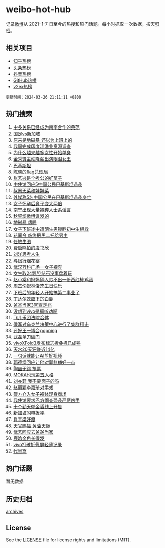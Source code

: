 # weibo-hot-hub

记录[微博](https://www.weibo.com)从 2021-1-7 日至今的热搜和热门话题。每小时抓取一次数据，按天[归档](archives)。

## 相关项目

- [知乎热榜](https://github.com/lonnyzhang423/zhihu-hot-hub)
- [头条热榜](https://github.com/lonnyzhang423/toutiao-hot-hub)
- [抖音热榜](https://github.com/lonnyzhang423/douyin-hot-hub)
- [GitHub热榜](https://github.com/lonnyzhang423/github-hot-hub)
- [v2ex热榜](https://github.com/lonnyzhang423/v2ex-hot-hub)


`更新时间：2024-03-26 21:11:11 +0800`

## 热门搜索

1. [中多关系已经成为南南合作的典范](https://m.weibo.cn/search?containerid=100103type%3D1%26t%3D10%26q%3D%23%E4%B8%AD%E5%A4%9A%E5%85%B3%E7%B3%BB%E5%B7%B2%E7%BB%8F%E6%88%90%E4%B8%BA%E5%8D%97%E5%8D%97%E5%90%88%E4%BD%9C%E7%9A%84%E5%85%B8%E8%8C%83%23&stream_entry_id=51&isnewpage=1&extparam=seat%3D1%26dgr%3D0%26stream_entry_id%3D51%26filter_type%3Drealtimehot%26c_type%3D51%26q%3D%2523%25E4%25B8%25AD%25E5%25A4%259A%25E5%2585%25B3%25E7%25B3%25BB%25E5%25B7%25B2%25E7%25BB%258F%25E6%2588%2590%25E4%25B8%25BA%25E5%258D%2597%25E5%258D%2597%25E5%2590%2588%25E4%25BD%259C%25E7%259A%2584%25E5%2585%25B8%25E8%258C%2583%2523%26cate%3D10103%26pos%3D0%26display_time%3D1711458670%26pre_seqid%3D171145867018504252197)
1. [国足vs新加坡](https://m.weibo.cn/search?containerid=100103type%3D1%26t%3D10%26q%3D%23%E5%9B%BD%E8%B6%B3vs%E6%96%B0%E5%8A%A0%E5%9D%A1%23&stream_entry_id=31&isnewpage=1&extparam=seat%3D1%26q%3D%2523%25E5%259B%25BD%25E8%25B6%25B3vs%25E6%2596%25B0%25E5%258A%25A0%25E5%259D%25A1%2523%26band_rank%3D1%26pos%3D0%26stream_entry_id%3D31%26cate%3D5001%26lcate%3D5001%26filter_type%3Drealtimehot%26c_type%3D31%26realpos%3D1%26flag%3D2%26dgr%3D0%26display_time%3D1711458670%26pre_seqid%3D171145867018504252197)
1. [原来是地磁暴 还以为上班上的](https://m.weibo.cn/search?containerid=100103type%3D1%26t%3D10%26q%3D%E5%8E%9F%E6%9D%A5%E6%98%AF%E5%9C%B0%E7%A3%81%E6%9A%B4+%E8%BF%98%E4%BB%A5%E4%B8%BA%E4%B8%8A%E7%8F%AD%E4%B8%8A%E7%9A%84&stream_entry_id=31&isnewpage=1&extparam=seat%3D1%26q%3D%25E5%258E%259F%25E6%259D%25A5%25E6%2598%25AF%25E5%259C%25B0%25E7%25A3%2581%25E6%259A%25B4%2520%25E8%25BF%2598%25E4%25BB%25A5%25E4%25B8%25BA%25E4%25B8%258A%25E7%258F%25AD%25E4%25B8%258A%25E7%259A%2584%26band_rank%3D2%26pos%3D1%26stream_entry_id%3D31%26cate%3D5001%26lcate%3D5001%26filter_type%3Drealtimehot%26c_type%3D31%26realpos%3D2%26flag%3D2%26dgr%3D0%26display_time%3D1711458670%26pre_seqid%3D171145867018504252197)
1. [我国完成印度洋渔业资源调查](https://m.weibo.cn/search?containerid=100103type%3D1%26t%3D10%26q%3D%23%E6%88%91%E5%9B%BD%E5%AE%8C%E6%88%90%E5%8D%B0%E5%BA%A6%E6%B4%8B%E6%B8%94%E4%B8%9A%E8%B5%84%E6%BA%90%E8%B0%83%E6%9F%A5%23&stream_entry_id=31&isnewpage=1&extparam=seat%3D1%26q%3D%2523%25E6%2588%2591%25E5%259B%25BD%25E5%25AE%258C%25E6%2588%2590%25E5%258D%25B0%25E5%25BA%25A6%25E6%25B4%258B%25E6%25B8%2594%25E4%25B8%259A%25E8%25B5%2584%25E6%25BA%2590%25E8%25B0%2583%25E6%259F%25A5%2523%26band_rank%3D3%26pos%3D2%26stream_entry_id%3D31%26cate%3D5001%26lcate%3D5001%26filter_type%3Drealtimehot%26c_type%3D31%26realpos%3D3%26flag%3D1%26dgr%3D0%26display_time%3D1711458670%26pre_seqid%3D171145867018504252197)
1. [为什么越来越多女性开始单身](https://m.weibo.cn/search?containerid=100103type%3D1%26t%3D10%26q%3D%23%E4%B8%BA%E4%BB%80%E4%B9%88%E8%B6%8A%E6%9D%A5%E8%B6%8A%E5%A4%9A%E5%A5%B3%E6%80%A7%E5%BC%80%E5%A7%8B%E5%8D%95%E8%BA%AB%23&stream_entry_id=31&isnewpage=1&extparam=seat%3D1%26q%3D%2523%25E4%25B8%25BA%25E4%25BB%2580%25E4%25B9%2588%25E8%25B6%258A%25E6%259D%25A5%25E8%25B6%258A%25E5%25A4%259A%25E5%25A5%25B3%25E6%2580%25A7%25E5%25BC%2580%25E5%25A7%258B%25E5%258D%2595%25E8%25BA%25AB%2523%26band_rank%3D4%26pos%3D3%26stream_entry_id%3D31%26cate%3D5001%26lcate%3D5001%26filter_type%3Drealtimehot%26c_type%3D31%26realpos%3D4%26flag%3D2%26dgr%3D0%26display_time%3D1711458670%26pre_seqid%3D171145867018504252197)
1. [金秀贤主动降薪出演眼泪女王](https://m.weibo.cn/search?containerid=100103type%3D1%26t%3D10%26q%3D%23%E9%87%91%E7%A7%80%E8%B4%A4%E4%B8%BB%E5%8A%A8%E9%99%8D%E8%96%AA%E5%87%BA%E6%BC%94%E7%9C%BC%E6%B3%AA%E5%A5%B3%E7%8E%8B%23&stream_entry_id=31&isnewpage=1&extparam=seat%3D1%26q%3D%2523%25E9%2587%2591%25E7%25A7%2580%25E8%25B4%25A4%25E4%25B8%25BB%25E5%258A%25A8%25E9%2599%258D%25E8%2596%25AA%25E5%2587%25BA%25E6%25BC%2594%25E7%259C%25BC%25E6%25B3%25AA%25E5%25A5%25B3%25E7%258E%258B%2523%26band_rank%3D5%26pos%3D4%26stream_entry_id%3D31%26cate%3D5001%26lcate%3D5001%26filter_type%3Drealtimehot%26c_type%3D31%26realpos%3D5%26flag%3D1%26dgr%3D0%26display_time%3D1711458670%26pre_seqid%3D171145867018504252197)
1. [巴基斯坦](https://m.weibo.cn/search?containerid=100103type%3D1%26t%3D10%26q%3D%E5%B7%B4%E5%9F%BA%E6%96%AF%E5%9D%A6&stream_entry_id=31&isnewpage=1&extparam=seat%3D1%26q%3D%25E5%25B7%25B4%25E5%259F%25BA%25E6%2596%25AF%25E5%259D%25A6%26band_rank%3D6%26pos%3D5%26stream_entry_id%3D31%26cate%3D5001%26lcate%3D5001%26filter_type%3Drealtimehot%26c_type%3D31%26realpos%3D6%26flag%3D0%26dgr%3D0%26display_time%3D1711458670%26pre_seqid%3D171145867018504252197)
1. [陈晓的flag兑现局](https://m.weibo.cn/search?containerid=100103type%3D1%26t%3D10%26q%3D%23%E9%99%88%E6%99%93%E7%9A%84flag%E5%85%91%E7%8E%B0%E5%B1%80%23&stream_entry_id=31&isnewpage=1&extparam=seat%3D1%26band_rank%3D7%26pos%3D6%26is_ad_pos%3D1%26stream_entry_id%3D31%26lcate%3D5001%26filter_type%3Drealtimehot%26c_type%3D31%26q%3D%2523%25E9%2599%2588%25E6%2599%2593%25E7%259A%2584flag%25E5%2585%2591%25E7%258E%25B0%25E5%25B1%2580%2523%26cate%3D5001%26dgr%3D0%26adid%3D228626%26display_time%3D1711458670%26pre_seqid%3D171145867018504252197)
1. [张艺兴是个考公的好苗子](https://m.weibo.cn/search?containerid=100103type%3D1%26t%3D10%26q%3D%23%E5%BC%A0%E8%89%BA%E5%85%B4%E6%98%AF%E4%B8%AA%E8%80%83%E5%85%AC%E7%9A%84%E5%A5%BD%E8%8B%97%E5%AD%90%23&stream_entry_id=31&isnewpage=1&extparam=seat%3D1%26q%3D%2523%25E5%25BC%25A0%25E8%2589%25BA%25E5%2585%25B4%25E6%2598%25AF%25E4%25B8%25AA%25E8%2580%2583%25E5%2585%25AC%25E7%259A%2584%25E5%25A5%25BD%25E8%258B%2597%25E5%25AD%2590%2523%26band_rank%3D7%26pos%3D7%26stream_entry_id%3D31%26cate%3D5001%26lcate%3D5001%26filter_type%3Drealtimehot%26c_type%3D31%26realpos%3D7%26flag%3D2%26dgr%3D0%26display_time%3D1711458670%26pre_seqid%3D171145867018504252197)
1. [中使馆回应5中国公民巴基斯坦遇袭](https://m.weibo.cn/search?containerid=100103type%3D1%26t%3D10%26q%3D%23%E4%B8%AD%E4%BD%BF%E9%A6%86%E5%9B%9E%E5%BA%945%E4%B8%AD%E5%9B%BD%E5%85%AC%E6%B0%91%E5%B7%B4%E5%9F%BA%E6%96%AF%E5%9D%A6%E9%81%87%E8%A2%AD%23&stream_entry_id=31&isnewpage=1&extparam=seat%3D1%26q%3D%2523%25E4%25B8%25AD%25E4%25BD%25BF%25E9%25A6%2586%25E5%259B%259E%25E5%25BA%25945%25E4%25B8%25AD%25E5%259B%25BD%25E5%2585%25AC%25E6%25B0%2591%25E5%25B7%25B4%25E5%259F%25BA%25E6%2596%25AF%25E5%259D%25A6%25E9%2581%2587%25E8%25A2%25AD%2523%26band_rank%3D8%26pos%3D8%26stream_entry_id%3D31%26cate%3D5001%26lcate%3D5001%26filter_type%3Drealtimehot%26c_type%3D31%26realpos%3D8%26flag%3D1%26dgr%3D0%26display_time%3D1711458670%26pre_seqid%3D171145867018504252197)
1. [叔圈天菜和娃娃菜](https://m.weibo.cn/search?containerid=100103type%3D1%26t%3D10%26q%3D%23%E5%8F%94%E5%9C%88%E5%A4%A9%E8%8F%9C%E5%92%8C%E5%A8%83%E5%A8%83%E8%8F%9C%23&stream_entry_id=31&isnewpage=1&extparam=seat%3D1%26q%3D%2523%25E5%258F%2594%25E5%259C%2588%25E5%25A4%25A9%25E8%258F%259C%25E5%2592%258C%25E5%25A8%2583%25E5%25A8%2583%25E8%258F%259C%2523%26band_rank%3D9%26pos%3D9%26stream_entry_id%3D31%26cate%3D5001%26lcate%3D5001%26filter_type%3Drealtimehot%26c_type%3D31%26realpos%3D9%26flag%3D1%26dgr%3D0%26display_time%3D1711458670%26pre_seqid%3D171145867018504252197)
1. [外媒称5名中国公民在巴基斯坦遇袭身亡](https://m.weibo.cn/search?containerid=100103type%3D1%26t%3D10%26q%3D%23%E5%A4%96%E5%AA%92%E7%A7%B05%E5%90%8D%E4%B8%AD%E5%9B%BD%E5%85%AC%E6%B0%91%E5%9C%A8%E5%B7%B4%E5%9F%BA%E6%96%AF%E5%9D%A6%E9%81%87%E8%A2%AD%E8%BA%AB%E4%BA%A1%23&stream_entry_id=31&isnewpage=1&extparam=seat%3D1%26q%3D%2523%25E5%25A4%2596%25E5%25AA%2592%25E7%25A7%25B05%25E5%2590%258D%25E4%25B8%25AD%25E5%259B%25BD%25E5%2585%25AC%25E6%25B0%2591%25E5%259C%25A8%25E5%25B7%25B4%25E5%259F%25BA%25E6%2596%25AF%25E5%259D%25A6%25E9%2581%2587%25E8%25A2%25AD%25E8%25BA%25AB%25E4%25BA%25A1%2523%26band_rank%3D10%26pos%3D10%26stream_entry_id%3D31%26cate%3D5001%26lcate%3D5001%26filter_type%3Drealtimehot%26c_type%3D31%26realpos%3D10%26flag%3D0%26dgr%3D0%26display_time%3D1711458670%26pre_seqid%3D171145867018504252197)
1. [女子怀孕后鼻子变大两倍](https://m.weibo.cn/search?containerid=100103type%3D1%26t%3D10%26q%3D%23%E5%A5%B3%E5%AD%90%E6%80%80%E5%AD%95%E5%90%8E%E9%BC%BB%E5%AD%90%E5%8F%98%E5%A4%A7%E4%B8%A4%E5%80%8D%23&stream_entry_id=31&isnewpage=1&extparam=seat%3D1%26q%3D%2523%25E5%25A5%25B3%25E5%25AD%2590%25E6%2580%2580%25E5%25AD%2595%25E5%2590%258E%25E9%25BC%25BB%25E5%25AD%2590%25E5%258F%2598%25E5%25A4%25A7%25E4%25B8%25A4%25E5%2580%258D%2523%26band_rank%3D11%26pos%3D11%26stream_entry_id%3D31%26cate%3D5001%26lcate%3D5001%26filter_type%3Drealtimehot%26c_type%3D31%26realpos%3D11%26flag%3D1%26dgr%3D0%26display_time%3D1711458670%26pre_seqid%3D171145867018504252197)
1. [南宁出现大量裸奔人士系谣言](https://m.weibo.cn/search?containerid=100103type%3D1%26t%3D10%26q%3D%23%E5%8D%97%E5%AE%81%E5%87%BA%E7%8E%B0%E5%A4%A7%E9%87%8F%E8%A3%B8%E5%A5%94%E4%BA%BA%E5%A3%AB%E7%B3%BB%E8%B0%A3%E8%A8%80%23&stream_entry_id=31&isnewpage=1&extparam=seat%3D1%26q%3D%2523%25E5%258D%2597%25E5%25AE%2581%25E5%2587%25BA%25E7%258E%25B0%25E5%25A4%25A7%25E9%2587%258F%25E8%25A3%25B8%25E5%25A5%2594%25E4%25BA%25BA%25E5%25A3%25AB%25E7%25B3%25BB%25E8%25B0%25A3%25E8%25A8%2580%2523%26band_rank%3D12%26pos%3D12%26stream_entry_id%3D31%26cate%3D5001%26lcate%3D5001%26filter_type%3Drealtimehot%26c_type%3D31%26realpos%3D12%26flag%3D2%26dgr%3D0%26display_time%3D1711458670%26pre_seqid%3D171145867018504252197)
1. [秋瓷炫微博谁发的](https://m.weibo.cn/search?containerid=100103type%3D1%26t%3D10%26q%3D%23%E7%A7%8B%E7%93%B7%E7%82%AB%E5%BE%AE%E5%8D%9A%E8%B0%81%E5%8F%91%E7%9A%84%23&stream_entry_id=31&isnewpage=1&extparam=seat%3D1%26q%3D%2523%25E7%25A7%258B%25E7%2593%25B7%25E7%2582%25AB%25E5%25BE%25AE%25E5%258D%259A%25E8%25B0%2581%25E5%258F%2591%25E7%259A%2584%2523%26band_rank%3D13%26pos%3D13%26stream_entry_id%3D31%26cate%3D5001%26lcate%3D5001%26filter_type%3Drealtimehot%26c_type%3D31%26realpos%3D13%26flag%3D2%26dgr%3D0%26display_time%3D1711458670%26pre_seqid%3D171145867018504252197)
1. [地磁暴 嗜睡](https://m.weibo.cn/search?containerid=100103type%3D1%26t%3D10%26q%3D%E5%9C%B0%E7%A3%81%E6%9A%B4+%E5%97%9C%E7%9D%A1&stream_entry_id=31&isnewpage=1&extparam=seat%3D1%26q%3D%25E5%259C%25B0%25E7%25A3%2581%25E6%259A%25B4%2520%25E5%2597%259C%25E7%259D%25A1%26band_rank%3D14%26pos%3D14%26stream_entry_id%3D31%26cate%3D5001%26lcate%3D5001%26filter_type%3Drealtimehot%26c_type%3D31%26realpos%3D14%26flag%3D2%26dgr%3D0%26display_time%3D1711458670%26pre_seqid%3D171145867018504252197)
1. [女子下班途中遭陌生男锁脖初中生相救](https://m.weibo.cn/search?containerid=100103type%3D1%26t%3D10%26q%3D%23%E5%A5%B3%E5%AD%90%E4%B8%8B%E7%8F%AD%E9%80%94%E4%B8%AD%E9%81%AD%E9%99%8C%E7%94%9F%E7%94%B7%E9%94%81%E8%84%96%E5%88%9D%E4%B8%AD%E7%94%9F%E7%9B%B8%E6%95%91%23&stream_entry_id=31&isnewpage=1&extparam=seat%3D1%26q%3D%2523%25E5%25A5%25B3%25E5%25AD%2590%25E4%25B8%258B%25E7%258F%25AD%25E9%2580%2594%25E4%25B8%25AD%25E9%2581%25AD%25E9%2599%258C%25E7%2594%259F%25E7%2594%25B7%25E9%2594%2581%25E8%2584%2596%25E5%2588%259D%25E4%25B8%25AD%25E7%2594%259F%25E7%259B%25B8%25E6%2595%2591%2523%26band_rank%3D15%26pos%3D15%26stream_entry_id%3D31%26cate%3D5001%26lcate%3D5001%26filter_type%3Drealtimehot%26c_type%3D31%26realpos%3D15%26flag%3D32768%26dgr%3D0%26display_time%3D1711458670%26pre_seqid%3D171145867018504252197)
1. [花间令 临终把男二托给男主](https://m.weibo.cn/search?containerid=100103type%3D1%26t%3D10%26q%3D%E8%8A%B1%E9%97%B4%E4%BB%A4+%E4%B8%B4%E7%BB%88%E6%8A%8A%E7%94%B7%E4%BA%8C%E6%89%98%E7%BB%99%E7%94%B7%E4%B8%BB&stream_entry_id=31&isnewpage=1&extparam=seat%3D1%26q%3D%25E8%258A%25B1%25E9%2597%25B4%25E4%25BB%25A4%2520%25E4%25B8%25B4%25E7%25BB%2588%25E6%258A%258A%25E7%2594%25B7%25E4%25BA%258C%25E6%2589%2598%25E7%25BB%2599%25E7%2594%25B7%25E4%25B8%25BB%26band_rank%3D16%26pos%3D16%26stream_entry_id%3D31%26cate%3D5001%26lcate%3D5001%26filter_type%3Drealtimehot%26c_type%3D31%26realpos%3D16%26flag%3D1%26dgr%3D0%26display_time%3D1711458670%26pre_seqid%3D171145867018504252197)
1. [任敏生图](https://m.weibo.cn/search?containerid=100103type%3D1%26t%3D10%26q%3D%E4%BB%BB%E6%95%8F%E7%94%9F%E5%9B%BE&stream_entry_id=31&isnewpage=1&extparam=seat%3D1%26q%3D%25E4%25BB%25BB%25E6%2595%258F%25E7%2594%259F%25E5%259B%25BE%26band_rank%3D17%26pos%3D17%26stream_entry_id%3D31%26cate%3D5001%26lcate%3D5001%26filter_type%3Drealtimehot%26c_type%3D31%26realpos%3D17%26flag%3D1%26dgr%3D0%26display_time%3D1711458670%26pre_seqid%3D171145867018504252197)
1. [费启鸣拍的虞书欣](https://m.weibo.cn/search?containerid=100103type%3D1%26t%3D10%26q%3D%23%E8%B4%B9%E5%90%AF%E9%B8%A3%E6%8B%8D%E7%9A%84%E8%99%9E%E4%B9%A6%E6%AC%A3%23&stream_entry_id=31&isnewpage=1&extparam=seat%3D1%26q%3D%2523%25E8%25B4%25B9%25E5%2590%25AF%25E9%25B8%25A3%25E6%258B%258D%25E7%259A%2584%25E8%2599%259E%25E4%25B9%25A6%25E6%25AC%25A3%2523%26band_rank%3D18%26pos%3D18%26stream_entry_id%3D31%26cate%3D5001%26lcate%3D5001%26filter_type%3Drealtimehot%26c_type%3D31%26realpos%3D18%26flag%3D0%26dgr%3D0%26display_time%3D1711458670%26pre_seqid%3D171145867018504252197)
1. [刘洋思考人生](https://m.weibo.cn/search?containerid=100103type%3D1%26t%3D10%26q%3D%23%E5%88%98%E6%B4%8B%E6%80%9D%E8%80%83%E4%BA%BA%E7%94%9F%23&stream_entry_id=31&isnewpage=1&extparam=seat%3D1%26q%3D%2523%25E5%2588%2598%25E6%25B4%258B%25E6%2580%259D%25E8%2580%2583%25E4%25BA%25BA%25E7%2594%259F%2523%26band_rank%3D19%26pos%3D19%26stream_entry_id%3D31%26cate%3D5001%26lcate%3D5001%26filter_type%3Drealtimehot%26c_type%3D31%26realpos%3D19%26flag%3D1%26dgr%3D0%26display_time%3D1711458670%26pre_seqid%3D171145867018504252197)
1. [与凤行烟花宴](https://m.weibo.cn/search?containerid=100103type%3D1%26t%3D10%26q%3D%23%E4%B8%8E%E5%87%A4%E8%A1%8C%E7%83%9F%E8%8A%B1%E5%AE%B4%23&stream_entry_id=31&isnewpage=1&extparam=seat%3D1%26q%3D%2523%25E4%25B8%258E%25E5%2587%25A4%25E8%25A1%258C%25E7%2583%259F%25E8%258A%25B1%25E5%25AE%25B4%2523%26band_rank%3D20%26pos%3D20%26stream_entry_id%3D31%26cate%3D5001%26lcate%3D5001%26filter_type%3Drealtimehot%26c_type%3D31%26realpos%3D20%26flag%3D1%26dgr%3D0%26display_time%3D1711458670%26pre_seqid%3D171145867018504252197)
1. [武汉万科广场一女子裸奔](https://m.weibo.cn/search?containerid=100103type%3D1%26t%3D10%26q%3D%23%E6%AD%A6%E6%B1%89%E4%B8%87%E7%A7%91%E5%B9%BF%E5%9C%BA%E4%B8%80%E5%A5%B3%E5%AD%90%E8%A3%B8%E5%A5%94%23&stream_entry_id=31&isnewpage=1&extparam=seat%3D1%26q%3D%2523%25E6%25AD%25A6%25E6%25B1%2589%25E4%25B8%2587%25E7%25A7%2591%25E5%25B9%25BF%25E5%259C%25BA%25E4%25B8%2580%25E5%25A5%25B3%25E5%25AD%2590%25E8%25A3%25B8%25E5%25A5%2594%2523%26band_rank%3D21%26pos%3D21%26stream_entry_id%3D31%26cate%3D5001%26lcate%3D5001%26filter_type%3Drealtimehot%26c_type%3D31%26realpos%3D21%26flag%3D0%26dgr%3D0%26display_time%3D1711458670%26pre_seqid%3D171145867018504252197)
1. [女生取24颗胆结石没事盘着玩](https://m.weibo.cn/search?containerid=100103type%3D1%26t%3D10%26q%3D%23%E5%A5%B3%E7%94%9F%E5%8F%9624%E9%A2%97%E8%83%86%E7%BB%93%E7%9F%B3%E6%B2%A1%E4%BA%8B%E7%9B%98%E7%9D%80%E7%8E%A9%23&stream_entry_id=31&isnewpage=1&extparam=seat%3D1%26q%3D%2523%25E5%25A5%25B3%25E7%2594%259F%25E5%258F%259624%25E9%25A2%2597%25E8%2583%2586%25E7%25BB%2593%25E7%259F%25B3%25E6%25B2%25A1%25E4%25BA%258B%25E7%259B%2598%25E7%259D%2580%25E7%258E%25A9%2523%26band_rank%3D22%26pos%3D22%26stream_entry_id%3D31%26cate%3D5001%26lcate%3D5001%26filter_type%3Drealtimehot%26c_type%3D31%26realpos%3D22%26flag%3D1%26dgr%3D0%26display_time%3D1711458670%26pre_seqid%3D171145867018504252197)
1. [赵小棠和妈妈俩人炒不出一份西红柿鸡蛋](https://m.weibo.cn/search?containerid=100103type%3D1%26t%3D10%26q%3D%23%E8%B5%B5%E5%B0%8F%E6%A3%A0%E5%92%8C%E5%A6%88%E5%A6%88%E4%BF%A9%E4%BA%BA%E7%82%92%E4%B8%8D%E5%87%BA%E4%B8%80%E4%BB%BD%E8%A5%BF%E7%BA%A2%E6%9F%BF%E9%B8%A1%E8%9B%8B%23&stream_entry_id=31&isnewpage=1&extparam=seat%3D1%26q%3D%2523%25E8%25B5%25B5%25E5%25B0%258F%25E6%25A3%25A0%25E5%2592%258C%25E5%25A6%2588%25E5%25A6%2588%25E4%25BF%25A9%25E4%25BA%25BA%25E7%2582%2592%25E4%25B8%258D%25E5%2587%25BA%25E4%25B8%2580%25E4%25BB%25BD%25E8%25A5%25BF%25E7%25BA%25A2%25E6%259F%25BF%25E9%25B8%25A1%25E8%259B%258B%2523%26band_rank%3D23%26pos%3D23%26stream_entry_id%3D31%26cate%3D5001%26lcate%3D5001%26filter_type%3Drealtimehot%26c_type%3D31%26realpos%3D23%26flag%3D1%26dgr%3D0%26display_time%3D1711458670%26pre_seqid%3D171145867018504252197)
1. [周杰伦祝林俊杰生日快乐](https://m.weibo.cn/search?containerid=100103type%3D1%26t%3D10%26q%3D%23%E5%91%A8%E6%9D%B0%E4%BC%A6%E7%A5%9D%E6%9E%97%E4%BF%8A%E6%9D%B0%E7%94%9F%E6%97%A5%E5%BF%AB%E4%B9%90%23&stream_entry_id=31&isnewpage=1&extparam=seat%3D1%26q%3D%2523%25E5%2591%25A8%25E6%259D%25B0%25E4%25BC%25A6%25E7%25A5%259D%25E6%259E%2597%25E4%25BF%258A%25E6%259D%25B0%25E7%2594%259F%25E6%2597%25A5%25E5%25BF%25AB%25E4%25B9%2590%2523%26band_rank%3D24%26pos%3D24%26stream_entry_id%3D31%26cate%3D5001%26lcate%3D5001%26filter_type%3Drealtimehot%26c_type%3D31%26realpos%3D24%26flag%3D0%26dgr%3D0%26display_time%3D1711458670%26pre_seqid%3D171145867018504252197)
1. [下班后的年轻人开始搞第二事业了](https://m.weibo.cn/search?containerid=100103type%3D1%26t%3D10%26q%3D%23%E4%B8%8B%E7%8F%AD%E5%90%8E%E7%9A%84%E5%B9%B4%E8%BD%BB%E4%BA%BA%E5%BC%80%E5%A7%8B%E6%90%9E%E7%AC%AC%E4%BA%8C%E4%BA%8B%E4%B8%9A%E4%BA%86%23&stream_entry_id=31&isnewpage=1&extparam=seat%3D1%26q%3D%2523%25E4%25B8%258B%25E7%258F%25AD%25E5%2590%258E%25E7%259A%2584%25E5%25B9%25B4%25E8%25BD%25BB%25E4%25BA%25BA%25E5%25BC%2580%25E5%25A7%258B%25E6%2590%259E%25E7%25AC%25AC%25E4%25BA%258C%25E4%25BA%258B%25E4%25B8%259A%25E4%25BA%2586%2523%26band_rank%3D25%26pos%3D25%26stream_entry_id%3D31%26cate%3D5001%26lcate%3D5001%26filter_type%3Drealtimehot%26c_type%3D31%26realpos%3D25%26flag%3D1%26dgr%3D0%26display_time%3D1711458670%26pre_seqid%3D171145867018504252197)
1. [丁达尔效应下的白鹿](https://m.weibo.cn/search?containerid=100103type%3D1%26t%3D10%26q%3D%23%E4%B8%81%E8%BE%BE%E5%B0%94%E6%95%88%E5%BA%94%E4%B8%8B%E7%9A%84%E7%99%BD%E9%B9%BF%23&stream_entry_id=31&isnewpage=1&extparam=seat%3D1%26q%3D%2523%25E4%25B8%2581%25E8%25BE%25BE%25E5%25B0%2594%25E6%2595%2588%25E5%25BA%2594%25E4%25B8%258B%25E7%259A%2584%25E7%2599%25BD%25E9%25B9%25BF%2523%26band_rank%3D26%26pos%3D26%26stream_entry_id%3D31%26cate%3D5001%26lcate%3D5001%26filter_type%3Drealtimehot%26c_type%3D31%26realpos%3D26%26flag%3D1%26dgr%3D0%26display_time%3D1711458670%26pre_seqid%3D171145867018504252197)
1. [爸爸当家3官宣定档](https://m.weibo.cn/search?containerid=100103type%3D1%26t%3D10%26q%3D%23%E7%88%B8%E7%88%B8%E5%BD%93%E5%AE%B63%E5%AE%98%E5%AE%A3%E5%AE%9A%E6%A1%A3%23&stream_entry_id=31&isnewpage=1&extparam=seat%3D1%26q%3D%2523%25E7%2588%25B8%25E7%2588%25B8%25E5%25BD%2593%25E5%25AE%25B63%25E5%25AE%2598%25E5%25AE%25A3%25E5%25AE%259A%25E6%25A1%25A3%2523%26band_rank%3D27%26pos%3D27%26stream_entry_id%3D31%26cate%3D5001%26lcate%3D5001%26filter_type%3Drealtimehot%26c_type%3D31%26realpos%3D27%26flag%3D0%26dgr%3D0%26display_time%3D1711458670%26pre_seqid%3D171145867018504252197)
1. [没想到vivo是真听劝啊](https://m.weibo.cn/search?containerid=100103type%3D1%26t%3D10%26q%3D%23%E6%B2%A1%E6%83%B3%E5%88%B0vivo%E6%98%AF%E7%9C%9F%E5%90%AC%E5%8A%9D%E5%95%8A%23&stream_entry_id=31&isnewpage=1&extparam=seat%3D1%26q%3D%2523%25E6%25B2%25A1%25E6%2583%25B3%25E5%2588%25B0vivo%25E6%2598%25AF%25E7%259C%259F%25E5%2590%25AC%25E5%258A%259D%25E5%2595%258A%2523%26band_rank%3D28%26pos%3D28%26stream_entry_id%3D31%26cate%3D5001%26lcate%3D5001%26filter_type%3Drealtimehot%26c_type%3D31%26realpos%3D28%26flag%3D0%26dgr%3D0%26adid%3D228149%26display_time%3D1711458670%26pre_seqid%3D171145867018504252197)
1. [飞儿乐团法院合体](https://m.weibo.cn/search?containerid=100103type%3D1%26t%3D10%26q%3D%23%E9%A3%9E%E5%84%BF%E4%B9%90%E5%9B%A2%E6%B3%95%E9%99%A2%E5%90%88%E4%BD%93%23&stream_entry_id=31&isnewpage=1&extparam=seat%3D1%26q%3D%2523%25E9%25A3%259E%25E5%2584%25BF%25E4%25B9%2590%25E5%259B%25A2%25E6%25B3%2595%25E9%2599%25A2%25E5%2590%2588%25E4%25BD%2593%2523%26band_rank%3D29%26pos%3D29%26stream_entry_id%3D31%26cate%3D5001%26lcate%3D5001%26filter_type%3Drealtimehot%26c_type%3D31%26realpos%3D29%26flag%3D1%26dgr%3D0%26display_time%3D1711458670%26pre_seqid%3D171145867018504252197)
1. [俄军对乌克兰决策中心进行了集群打击](https://m.weibo.cn/search?containerid=100103type%3D1%26t%3D10%26q%3D%23%E4%BF%84%E5%86%9B%E5%AF%B9%E4%B9%8C%E5%85%8B%E5%85%B0%E5%86%B3%E7%AD%96%E4%B8%AD%E5%BF%83%E8%BF%9B%E8%A1%8C%E4%BA%86%E9%9B%86%E7%BE%A4%E6%89%93%E5%87%BB%23&stream_entry_id=31&isnewpage=1&extparam=seat%3D1%26q%3D%2523%25E4%25BF%2584%25E5%2586%259B%25E5%25AF%25B9%25E4%25B9%258C%25E5%2585%258B%25E5%2585%25B0%25E5%2586%25B3%25E7%25AD%2596%25E4%25B8%25AD%25E5%25BF%2583%25E8%25BF%259B%25E8%25A1%258C%25E4%25BA%2586%25E9%259B%2586%25E7%25BE%25A4%25E6%2589%2593%25E5%2587%25BB%2523%26band_rank%3D30%26pos%3D30%26stream_entry_id%3D31%26cate%3D5001%26lcate%3D5001%26filter_type%3Drealtimehot%26c_type%3D31%26realpos%3D30%26flag%3D0%26dgr%3D0%26display_time%3D1711458670%26pre_seqid%3D171145867018504252197)
1. [还好王一博会popping](https://m.weibo.cn/search?containerid=100103type%3D1%26t%3D10%26q%3D%23%E8%BF%98%E5%A5%BD%E7%8E%8B%E4%B8%80%E5%8D%9A%E4%BC%9Apopping%23&stream_entry_id=31&isnewpage=1&extparam=seat%3D1%26q%3D%2523%25E8%25BF%2598%25E5%25A5%25BD%25E7%258E%258B%25E4%25B8%2580%25E5%258D%259A%25E4%25BC%259Apopping%2523%26band_rank%3D31%26pos%3D31%26stream_entry_id%3D31%26cate%3D5001%26lcate%3D5001%26filter_type%3Drealtimehot%26c_type%3D31%26realpos%3D31%26flag%3D1%26dgr%3D0%26display_time%3D1711458670%26pre_seqid%3D171145867018504252197)
1. [武磊单刀破门](https://m.weibo.cn/search?containerid=100103type%3D1%26t%3D10%26q%3D%E6%AD%A6%E7%A3%8A%E5%8D%95%E5%88%80%E7%A0%B4%E9%97%A8&stream_entry_id=31&isnewpage=1&extparam=seat%3D1%26q%3D%25E6%25AD%25A6%25E7%25A3%258A%25E5%258D%2595%25E5%2588%2580%25E7%25A0%25B4%25E9%2597%25A8%26band_rank%3D32%26pos%3D32%26stream_entry_id%3D31%26cate%3D5001%26lcate%3D5001%26filter_type%3Drealtimehot%26c_type%3D31%26realpos%3D32%26flag%3D1%26dgr%3D0%26display_time%3D1711458670%26pre_seqid%3D171145867018504252197)
1. [vivoXFold3发布标志折叠机已成熟](https://m.weibo.cn/search?containerid=100103type%3D1%26t%3D10%26q%3D%23vivoXFold3%E5%8F%91%E5%B8%83%E6%A0%87%E5%BF%97%E6%8A%98%E5%8F%A0%E6%9C%BA%E5%B7%B2%E6%88%90%E7%86%9F%23&stream_entry_id=31&isnewpage=1&extparam=seat%3D1%26q%3D%2523vivoXFold3%25E5%258F%2591%25E5%25B8%2583%25E6%25A0%2587%25E5%25BF%2597%25E6%258A%2598%25E5%258F%25A0%25E6%259C%25BA%25E5%25B7%25B2%25E6%2588%2590%25E7%2586%259F%2523%26band_rank%3D33%26pos%3D33%26stream_entry_id%3D31%26cate%3D5001%26lcate%3D5001%26filter_type%3Drealtimehot%26c_type%3D31%26realpos%3D33%26flag%3D0%26dgr%3D0%26adid%3D228137%26display_time%3D1711458670%26pre_seqid%3D171145867018504252197)
1. [天水20天狂赚近14亿](https://m.weibo.cn/search?containerid=100103type%3D1%26t%3D10%26q%3D%23%E5%A4%A9%E6%B0%B420%E5%A4%A9%E7%8B%82%E8%B5%9A%E8%BF%9114%E4%BA%BF%23&stream_entry_id=31&isnewpage=1&extparam=seat%3D1%26q%3D%2523%25E5%25A4%25A9%25E6%25B0%25B420%25E5%25A4%25A9%25E7%258B%2582%25E8%25B5%259A%25E8%25BF%259114%25E4%25BA%25BF%2523%26band_rank%3D34%26pos%3D34%26stream_entry_id%3D31%26cate%3D5001%26lcate%3D5001%26filter_type%3Drealtimehot%26c_type%3D31%26realpos%3D34%26flag%3D0%26dgr%3D0%26display_time%3D1711458670%26pre_seqid%3D171145867018504252197)
1. [一句话就能让AI剪好视频](https://m.weibo.cn/search?containerid=100103type%3D1%26t%3D10%26q%3D%23%E4%B8%80%E5%8F%A5%E8%AF%9D%E5%B0%B1%E8%83%BD%E8%AE%A9AI%E5%89%AA%E5%A5%BD%E8%A7%86%E9%A2%91%23&stream_entry_id=31&isnewpage=1&extparam=seat%3D1%26q%3D%2523%25E4%25B8%2580%25E5%258F%25A5%25E8%25AF%259D%25E5%25B0%25B1%25E8%2583%25BD%25E8%25AE%25A9AI%25E5%2589%25AA%25E5%25A5%25BD%25E8%25A7%2586%25E9%25A2%2591%2523%26band_rank%3D35%26pos%3D35%26stream_entry_id%3D31%26cate%3D5001%26lcate%3D5001%26filter_type%3Drealtimehot%26c_type%3D31%26realpos%3D35%26flag%3D0%26dgr%3D0%26adid%3D228680%26display_time%3D1711458670%26pre_seqid%3D171145867018504252197)
1. [郭德纲回应让他对郭麒麟好一点](https://m.weibo.cn/search?containerid=100103type%3D1%26t%3D10%26q%3D%23%E9%83%AD%E5%BE%B7%E7%BA%B2%E5%9B%9E%E5%BA%94%E8%AE%A9%E4%BB%96%E5%AF%B9%E9%83%AD%E9%BA%92%E9%BA%9F%E5%A5%BD%E4%B8%80%E7%82%B9%23&stream_entry_id=31&isnewpage=1&extparam=seat%3D1%26q%3D%2523%25E9%2583%25AD%25E5%25BE%25B7%25E7%25BA%25B2%25E5%259B%259E%25E5%25BA%2594%25E8%25AE%25A9%25E4%25BB%2596%25E5%25AF%25B9%25E9%2583%25AD%25E9%25BA%2592%25E9%25BA%259F%25E5%25A5%25BD%25E4%25B8%2580%25E7%2582%25B9%2523%26band_rank%3D36%26pos%3D36%26stream_entry_id%3D31%26cate%3D5001%26lcate%3D5001%26filter_type%3Drealtimehot%26c_type%3D31%26realpos%3D36%26flag%3D1%26dgr%3D0%26display_time%3D1711458670%26pre_seqid%3D171145867018504252197)
1. [陶喆无锡 抢票](https://m.weibo.cn/search?containerid=100103type%3D1%26t%3D10%26q%3D%E9%99%B6%E5%96%86%E6%97%A0%E9%94%A1+%E6%8A%A2%E7%A5%A8&stream_entry_id=31&isnewpage=1&extparam=seat%3D1%26q%3D%25E9%2599%25B6%25E5%2596%2586%25E6%2597%25A0%25E9%2594%25A1%2520%25E6%258A%25A2%25E7%25A5%25A8%26band_rank%3D37%26pos%3D37%26stream_entry_id%3D31%26cate%3D5001%26lcate%3D5001%26filter_type%3Drealtimehot%26c_type%3D31%26realpos%3D37%26flag%3D1%26dgr%3D0%26display_time%3D1711458670%26pre_seqid%3D171145867018504252197)
1. [MOKA也玩第五人格](https://m.weibo.cn/search?containerid=100103type%3D1%26t%3D10%26q%3DMOKA%E4%B9%9F%E7%8E%A9%E7%AC%AC%E4%BA%94%E4%BA%BA%E6%A0%BC&stream_entry_id=31&isnewpage=1&extparam=seat%3D1%26q%3DMOKA%25E4%25B9%259F%25E7%258E%25A9%25E7%25AC%25AC%25E4%25BA%2594%25E4%25BA%25BA%25E6%25A0%25BC%26band_rank%3D38%26pos%3D38%26stream_entry_id%3D31%26cate%3D5001%26lcate%3D5001%26filter_type%3Drealtimehot%26c_type%3D31%26realpos%3D38%26flag%3D1%26dgr%3D0%26display_time%3D1711458670%26pre_seqid%3D171145867018504252197)
1. [刘亦菲 我不要面子的吗](https://m.weibo.cn/search?containerid=100103type%3D1%26t%3D10%26q%3D%E5%88%98%E4%BA%A6%E8%8F%B2+%E6%88%91%E4%B8%8D%E8%A6%81%E9%9D%A2%E5%AD%90%E7%9A%84%E5%90%97&stream_entry_id=31&isnewpage=1&extparam=seat%3D1%26q%3D%25E5%2588%2598%25E4%25BA%25A6%25E8%258F%25B2%2520%25E6%2588%2591%25E4%25B8%258D%25E8%25A6%2581%25E9%259D%25A2%25E5%25AD%2590%25E7%259A%2584%25E5%2590%2597%26band_rank%3D39%26pos%3D39%26stream_entry_id%3D31%26cate%3D5001%26lcate%3D5001%26filter_type%3Drealtimehot%26c_type%3D31%26realpos%3D39%26flag%3D0%26dgr%3D0%26display_time%3D1711458670%26pre_seqid%3D171145867018504252197)
1. [赵丽颖李嘉琦对手戏](https://m.weibo.cn/search?containerid=100103type%3D1%26t%3D10%26q%3D%23%E8%B5%B5%E4%B8%BD%E9%A2%96%E6%9D%8E%E5%98%89%E7%90%A6%E5%AF%B9%E6%89%8B%E6%88%8F%23&stream_entry_id=31&isnewpage=1&extparam=seat%3D1%26q%3D%2523%25E8%25B5%25B5%25E4%25B8%25BD%25E9%25A2%2596%25E6%259D%258E%25E5%2598%2589%25E7%2590%25A6%25E5%25AF%25B9%25E6%2589%258B%25E6%2588%258F%2523%26band_rank%3D40%26pos%3D40%26stream_entry_id%3D31%26cate%3D5001%26lcate%3D5001%26filter_type%3Drealtimehot%26c_type%3D31%26realpos%3D40%26flag%3D1%26dgr%3D0%26display_time%3D1711458670%26pre_seqid%3D171145867018504252197)
1. [警方介入女子裸体现身商场](https://m.weibo.cn/search?containerid=100103type%3D1%26t%3D10%26q%3D%23%E8%AD%A6%E6%96%B9%E4%BB%8B%E5%85%A5%E5%A5%B3%E5%AD%90%E8%A3%B8%E4%BD%93%E7%8E%B0%E8%BA%AB%E5%95%86%E5%9C%BA%23&stream_entry_id=31&isnewpage=1&extparam=seat%3D1%26q%3D%2523%25E8%25AD%25A6%25E6%2596%25B9%25E4%25BB%258B%25E5%2585%25A5%25E5%25A5%25B3%25E5%25AD%2590%25E8%25A3%25B8%25E4%25BD%2593%25E7%258E%25B0%25E8%25BA%25AB%25E5%2595%2586%25E5%259C%25BA%2523%26band_rank%3D41%26pos%3D41%26stream_entry_id%3D31%26cate%3D5001%26lcate%3D5001%26filter_type%3Drealtimehot%26c_type%3D31%26realpos%3D41%26flag%3D0%26dgr%3D0%26display_time%3D1711458670%26pre_seqid%3D171145867018504252197)
1. [我使馆要求巴方彻查恐袭严惩凶手](https://m.weibo.cn/search?containerid=100103type%3D1%26t%3D10%26q%3D%23%E6%88%91%E4%BD%BF%E9%A6%86%E8%A6%81%E6%B1%82%E5%B7%B4%E6%96%B9%E5%BD%BB%E6%9F%A5%E6%81%90%E8%A2%AD%E4%B8%A5%E6%83%A9%E5%87%B6%E6%89%8B%23&stream_entry_id=31&isnewpage=1&extparam=seat%3D1%26q%3D%2523%25E6%2588%2591%25E4%25BD%25BF%25E9%25A6%2586%25E8%25A6%2581%25E6%25B1%2582%25E5%25B7%25B4%25E6%2596%25B9%25E5%25BD%25BB%25E6%259F%25A5%25E6%2581%2590%25E8%25A2%25AD%25E4%25B8%25A5%25E6%2583%25A9%25E5%2587%25B6%25E6%2589%258B%2523%26band_rank%3D42%26pos%3D42%26stream_entry_id%3D31%26cate%3D5001%26lcate%3D5001%26filter_type%3Drealtimehot%26c_type%3D31%26realpos%3D42%26flag%3D1%26dgr%3D0%26display_time%3D1711458670%26pre_seqid%3D171145867018504252197)
1. [十个勤天郁金香线上开售](https://m.weibo.cn/search?containerid=100103type%3D1%26t%3D10%26q%3D%23%E5%8D%81%E4%B8%AA%E5%8B%A4%E5%A4%A9%E9%83%81%E9%87%91%E9%A6%99%E7%BA%BF%E4%B8%8A%E5%BC%80%E5%94%AE%23&stream_entry_id=31&isnewpage=1&extparam=seat%3D1%26q%3D%2523%25E5%258D%2581%25E4%25B8%25AA%25E5%258B%25A4%25E5%25A4%25A9%25E9%2583%2581%25E9%2587%2591%25E9%25A6%2599%25E7%25BA%25BF%25E4%25B8%258A%25E5%25BC%2580%25E5%2594%25AE%2523%26band_rank%3D43%26pos%3D43%26stream_entry_id%3D31%26cate%3D5001%26lcate%3D5001%26filter_type%3Drealtimehot%26c_type%3D31%26realpos%3D43%26flag%3D0%26dgr%3D0%26display_time%3D1711458670%26pre_seqid%3D171145867018504252197)
1. [新加坡闪电扳平](https://m.weibo.cn/search?containerid=100103type%3D1%26t%3D10%26q%3D%23%E6%96%B0%E5%8A%A0%E5%9D%A1%E9%97%AA%E7%94%B5%E6%89%B3%E5%B9%B3%23&stream_entry_id=31&isnewpage=1&extparam=seat%3D1%26q%3D%2523%25E6%2596%25B0%25E5%258A%25A0%25E5%259D%25A1%25E9%2597%25AA%25E7%2594%25B5%25E6%2589%25B3%25E5%25B9%25B3%2523%26band_rank%3D44%26pos%3D44%26stream_entry_id%3D31%26cate%3D5001%26lcate%3D5001%26filter_type%3Drealtimehot%26c_type%3D31%26realpos%3D44%26flag%3D1%26dgr%3D0%26display_time%3D1711458670%26pre_seqid%3D171145867018504252197)
1. [肖宇梁好瘦](https://m.weibo.cn/search?containerid=100103type%3D1%26t%3D10%26q%3D%E8%82%96%E5%AE%87%E6%A2%81%E5%A5%BD%E7%98%A6&stream_entry_id=31&isnewpage=1&extparam=seat%3D1%26q%3D%25E8%2582%2596%25E5%25AE%2587%25E6%25A2%2581%25E5%25A5%25BD%25E7%2598%25A6%26band_rank%3D45%26pos%3D45%26stream_entry_id%3D31%26cate%3D5001%26lcate%3D5001%26filter_type%3Drealtimehot%26c_type%3D31%26realpos%3D45%26flag%3D0%26dgr%3D0%26display_time%3D1711458670%26pre_seqid%3D171145867018504252197)
1. [天官赐福 黄油天际](https://m.weibo.cn/search?containerid=100103type%3D1%26t%3D10%26q%3D%E5%A4%A9%E5%AE%98%E8%B5%90%E7%A6%8F+%E9%BB%84%E6%B2%B9%E5%A4%A9%E9%99%85&stream_entry_id=31&isnewpage=1&extparam=seat%3D1%26q%3D%25E5%25A4%25A9%25E5%25AE%2598%25E8%25B5%2590%25E7%25A6%258F%2520%25E9%25BB%2584%25E6%25B2%25B9%25E5%25A4%25A9%25E9%2599%2585%26band_rank%3D46%26pos%3D46%26stream_entry_id%3D31%26cate%3D5001%26lcate%3D5001%26filter_type%3Drealtimehot%26c_type%3D31%26realpos%3D46%26flag%3D1%26dgr%3D0%26display_time%3D1711458670%26pre_seqid%3D171145867018504252197)
1. [武艺回应去爸爸当家](https://m.weibo.cn/search?containerid=100103type%3D1%26t%3D10%26q%3D%23%E6%AD%A6%E8%89%BA%E5%9B%9E%E5%BA%94%E5%8E%BB%E7%88%B8%E7%88%B8%E5%BD%93%E5%AE%B6%23&stream_entry_id=31&isnewpage=1&extparam=seat%3D1%26q%3D%2523%25E6%25AD%25A6%25E8%2589%25BA%25E5%259B%259E%25E5%25BA%2594%25E5%258E%25BB%25E7%2588%25B8%25E7%2588%25B8%25E5%25BD%2593%25E5%25AE%25B6%2523%26band_rank%3D47%26pos%3D47%26stream_entry_id%3D31%26cate%3D5001%26lcate%3D5001%26filter_type%3Drealtimehot%26c_type%3D31%26realpos%3D47%26flag%3D1%26dgr%3D0%26display_time%3D1711458670%26pre_seqid%3D171145867018504252197)
1. [鹿晗金色长假发](https://m.weibo.cn/search?containerid=100103type%3D1%26t%3D10%26q%3D%23%E9%B9%BF%E6%99%97%E9%87%91%E8%89%B2%E9%95%BF%E5%81%87%E5%8F%91%23&stream_entry_id=31&isnewpage=1&extparam=seat%3D1%26q%3D%2523%25E9%25B9%25BF%25E6%2599%2597%25E9%2587%2591%25E8%2589%25B2%25E9%2595%25BF%25E5%2581%2587%25E5%258F%2591%2523%26band_rank%3D48%26pos%3D48%26stream_entry_id%3D31%26cate%3D5001%26lcate%3D5001%26filter_type%3Drealtimehot%26c_type%3D31%26realpos%3D48%26flag%3D0%26dgr%3D0%26display_time%3D1711458670%26pre_seqid%3D171145867018504252197)
1. [vivo打破折叠屏轻薄记录](https://m.weibo.cn/search?containerid=100103type%3D1%26t%3D10%26q%3D%23vivo%E6%89%93%E7%A0%B4%E6%8A%98%E5%8F%A0%E5%B1%8F%E8%BD%BB%E8%96%84%E8%AE%B0%E5%BD%95%23&stream_entry_id=31&isnewpage=1&extparam=seat%3D1%26q%3D%2523vivo%25E6%2589%2593%25E7%25A0%25B4%25E6%258A%2598%25E5%258F%25A0%25E5%25B1%258F%25E8%25BD%25BB%25E8%2596%2584%25E8%25AE%25B0%25E5%25BD%2595%2523%26band_rank%3D49%26pos%3D49%26stream_entry_id%3D31%26cate%3D5001%26lcate%3D5001%26filter_type%3Drealtimehot%26c_type%3D31%26realpos%3D49%26flag%3D0%26dgr%3D0%26adid%3D228607%26display_time%3D1711458670%26pre_seqid%3D171145867018504252197)
1. [代号鸢](https://m.weibo.cn/search?containerid=100103type%3D1%26t%3D10%26q%3D%E4%BB%A3%E5%8F%B7%E9%B8%A2&stream_entry_id=31&isnewpage=1&extparam=seat%3D1%26q%3D%25E4%25BB%25A3%25E5%258F%25B7%25E9%25B8%25A2%26band_rank%3D50%26pos%3D50%26stream_entry_id%3D31%26cate%3D5001%26lcate%3D5001%26filter_type%3Drealtimehot%26c_type%3D31%26realpos%3D50%26flag%3D1%26dgr%3D0%26display_time%3D1711458670%26pre_seqid%3D171145867018504252197)

## 热门话题

暂无数据

## 历史归档

[archives](archives)

## License

See the [LICENSE](LICENSE) file for license rights and limitations (MIT).
